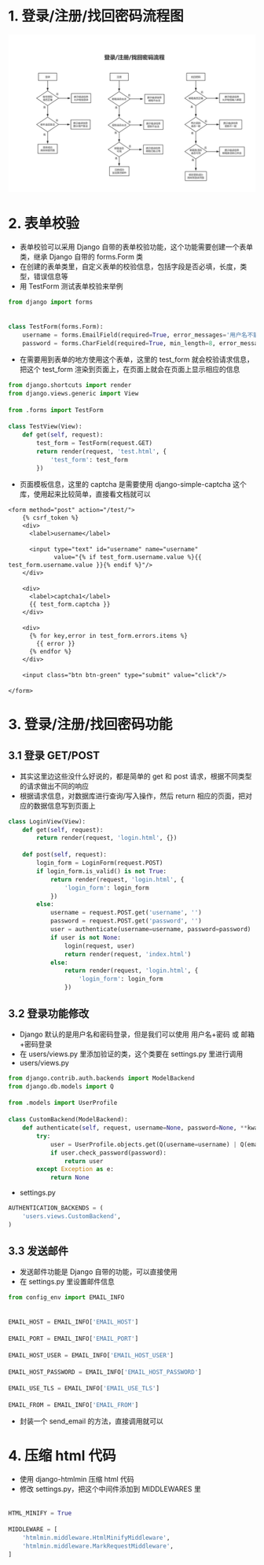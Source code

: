 # 1. 登录/注册/找回密码流程图

![登录/注册/找回密码流程图](./images/登录流程.jpg)

# 2. 表单校验

+ 表单校验可以采用 Django 自带的表单校验功能，这个功能需要创建一个表单类，继承 Django 自带的 forms.Form 类
+ 在创建的表单类里，自定义表单的校验信息，包括字段是否必填，长度，类型，错误信息等
+ 用 TestForm 测试表单校验来举例

```python
from django import forms


class TestForm(forms.Form):
    username = forms.EmailField(required=True, error_messages='用户名不能为空')
    password = forms.CharField(required=True, min_length=8, error_messages='密码长度不能小于 8 位')
```

+ 在需要用到表单的地方使用这个表单，这里的 test_form 就会校验请求信息，把这个 test_form 渲染到页面上，在页面上就会在页面上显示相应的信息

```python
from django.shortcuts import render
from django.views.generic import View

from .forms import TestForm

class TestView(View):
    def get(self, request):
        test_form = TestForm(request.GET)
        return render(request, 'test.html', {
            'test_form': test_form
        })
```

+ 页面模板信息，这里的 captcha 是需要使用 django-simple-captcha 这个库，使用起来比较简单，直接看文档就可以

```jinja2
<form method="post" action="/test/">
    {% csrf_token %}
    <div>
      <label>username</label>
    
      <input type="text" id="username" name="username"
             value="{% if test_form.username.value %}{{ test_form.username.value }}{% endif %}"/>
    </div>

    <div>
      <label>captcha1</label>
      {{ test_form.captcha }}
    </div>
    
    <div>
      {% for key,error in test_form.errors.items %}
        {{ error }}
      {% endfor %}
    </div>
    
    <input class="btn btn-green" type="submit" value="click"/>

</form>
```

# 3. 登录/注册/找回密码功能

## 3.1 登录 GET/POST

+ 其实这里边这些没什么好说的，都是简单的 get 和 post 请求，根据不同类型的请求做出不同的响应
+ 根据请求信息，对数据库进行查询/写入操作，然后 return 相应的页面，把对应的数据信息写到页面上

```python
class LoginView(View):
    def get(self, request):
        return render(request, 'login.html', {})

    def post(self, request):
        login_form = LoginForm(request.POST)
        if login_form.is_valid() is not True:
            return render(request, 'login.html', {
                'login_form': login_form
            })
        else:
            username = request.POST.get('username', '')
            password = request.POST.get('password', '')
            user = authenticate(username=username, password=password)
            if user is not None:
                login(request, user)
                return render(request, 'index.html')
            else:
                return render(request, 'login.html', {
                    'login_form': login_form
                })
```

## 3.2 登录功能修改

+ Django 默认的是用户名和密码登录，但是我们可以使用 用户名+密码 或 邮箱+密码登录
+ 在 users/views.py 里添加验证的类，这个类要在 settings.py 里进行调用
+ users/views.py

```python
from django.contrib.auth.backends import ModelBackend
from django.db.models import Q

from .models import UserProfile

class CustomBackend(ModelBackend):
    def authenticate(self, request, username=None, password=None, **kwargs):
        try:
            user = UserProfile.objects.get(Q(username=username) | Q(email=username))
            if user.check_password(password):
                return user
        except Exception as e:
            return None
``` 

+ settings.py

```python
AUTHENTICATION_BACKENDS = (
    'users.views.CustomBackend',
)
```

## 3.3 发送邮件

+ 发送邮件功能是 Django 自带的功能，可以直接使用
+ 在 settings.py 里设置邮件信息

```python
from config_env import EMAIL_INFO


EMAIL_HOST = EMAIL_INFO['EMAIL_HOST']

EMAIL_PORT = EMAIL_INFO['EMAIL_PORT']

EMAIL_HOST_USER = EMAIL_INFO['EMAIL_HOST_USER']

EMAIL_HOST_PASSWORD = EMAIL_INFO['EMAIL_HOST_PASSWORD']

EMAIL_USE_TLS = EMAIL_INFO['EMAIL_USE_TLS']

EMAIL_FROM = EMAIL_INFO['EMAIL_FROM']
```

+ 封装一个 send_email 的方法，直接调用就可以

# 4. 压缩 html 代码

+ 使用 django-htmlmin 压缩 html 代码
+ 修改 settings.py，把这个中间件添加到 MIDDLEWARES 里

```python

HTML_MINIFY = True

MIDDLEWARE = [
    'htmlmin.middleware.HtmlMinifyMiddleware',
    'htmlmin.middleware.MarkRequestMiddleware',
]
```


